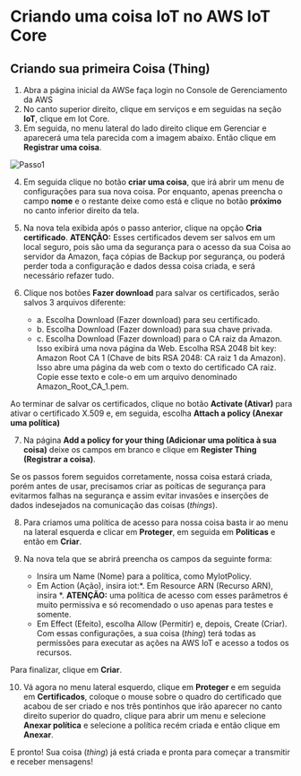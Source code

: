 # Criando uma coisa IoT no AWS IoT Core

## Criando sua primeira Coisa (Thing)

1. Abra a página inicial da AWSe faça login no Console de Gerenciamento da AWS
2. No canto superior direito, clique em serviços e em seguidas na seção **IoT**, clique em Iot Core.
3. Em seguida, no menu lateral do lado direito clique em Gerenciar e aparecerá uma tela parecida com a imagem abaixo. Então clique em **Registrar uma coisa**.

![Passo1](https://github.com/MBezerril/AWSTutorials/blob/master/Tutorial_1-Criando-Coisas-IoT/Passo1.png)

4. Em seguida clique no botão **criar uma coisa**, que irá abrir um menu de configurações para sua nova coisa.
Por enquanto, apenas preencha o campo **nome** e o restante deixe como está e clique no botão **próximo** no canto inferior direito da tela.

5. Na nova tela exibida após o passo anterior, clique na opção **Cria certificado**. **ATENÇÃO:** Esses certificados devem ser salvos em um local seguro, pois são uma da segurança para o acesso da sua Coisa ao servidor da Amazon, faça cópias de Backup por segurança, ou poderá perder toda a configuração e dados dessa coisa criada, e será necessário refazer tudo.

6. Clique nos botões **Fazer download** para salvar os certificados, serão salvos 3 arquivos diferente:
   - a. Escolha Download (Fazer download) para seu certificado.
   - b. Escolha Download (Fazer download) para sua chave privada.
   - c. Escolha Download (Fazer download) para o CA raiz da Amazon. Isso exibirá uma nova página da Web. Escolha RSA 2048 bit key: Amazon Root CA 1 (Chave de bits RSA 2048: CA raiz 1 da Amazon). Isso abre uma página da web com o texto do certificado CA raiz. Copie esse texto e cole-o em um arquivo denominado Amazon_Root_CA_1.pem.

Ao terminar de salvar os certificados, clique no botão **Activate (Ativar)** para ativar o certificado X.509 e, em seguida, escolha **Attach a policy (Anexar uma política)**

7. Na página **Add a policy for your thing (Adicionar uma política à sua coisa)** deixe os campos em branco e clique em **Register Thing (Registrar a coisa)**.

Se os passos forem seguidos corretamente, nossa coisa estará criada, porém antes de usar, precisamos criar as poíticas de segurança para evitarmos falhas na segurança e assim evitar invasões e inserções de dados indesejados na comunicação das coisas (_things_).

8. Para criamos uma política de acesso para nossa coisa basta ir ao menu na lateral esquerda e clicar em **Proteger**, em seguida em **Politicas** e então em  **Criar**.

9. Na nova tela que se abrirá preencha os campos da seguinte forma:
   - Insira um Name (Nome) para a política, como MyIotPolicy.
   - Em Action (Ação), insira iot:*. Em Resource ARN (Recurso ARN), insira *. **ATENÇÃO:** uma política de acesso com esses parâmetros é muito permissiva e só recomendado o uso apenas para testes e somente.
   - Em Effect (Efeito), escolha Allow (Permitir) e, depois, Create (Criar).
Com essas configurações, a sua coisa (_thing_) terá todas as permissões para executar as ações na AWS IoT e acesso a todos os recursos.

Para finalizar, clique em **Criar**.

10. Vá agora no menu lateral esquerdo, clique em **Proteger** e em seguida em **Certificados**, coloque o mouse sobre o quadro do certificado que acabou de ser criado e nos três pontinhos que irão aparecer no canto direito superior do quadro, clique para abrir um menu e selecione **Anexar política** e selecione a política recém criada e então clique em **Anexar**.

E pronto! Sua coisa (_thing_) já está criada e pronta para começar a transmitir e receber mensagens!


   
